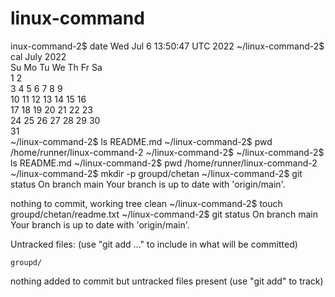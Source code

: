 # linux-command
inux-command-2$ date
Wed Jul  6 13:50:47 UTC 2022
~/linux-command-2$ cal
     July 2022        
Su Mo Tu We Th Fr Sa  
                1  2  
 3  4  5  6  7  8  9  
10 11 12 13 14 15 16  
17 18 19 20 21 22 23  
24 25 26 27 28 29 30  
31                    
~/linux-command-2$ ls
README.md
~/linux-command-2$ pwd
/home/runner/linux-command-2
~/linux-command-2$ 
~/linux-command-2$ ls
README.md
~/linux-command-2$ pwd
/home/runner/linux-command-2
~/linux-command-2$ mkdir -p groupd/chetan
~/linux-command-2$ git status
On branch main
Your branch is up to date with 'origin/main'.

nothing to commit, working tree clean
~/linux-command-2$ touch groupd/chetan/readme.txt
~/linux-command-2$ git status
On branch main
Your branch is up to date with 'origin/main'.

Untracked files:
  (use "git add <file>..." to include in what will be committed)

    groupd/

nothing added to commit but untracked files present (use "git add" to track)
